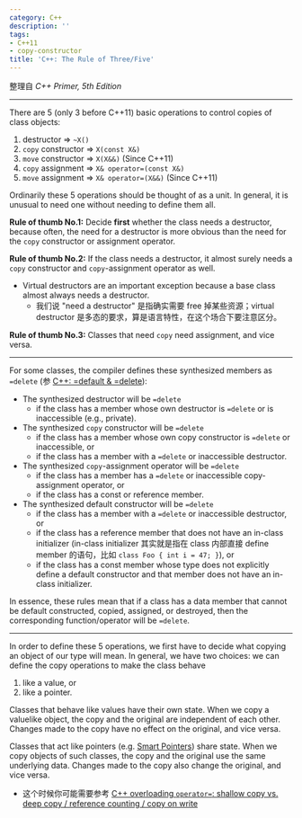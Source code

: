 ```yaml
---
category: C++
description: ''
tags:
- C++11
- copy-constructor
title: 'C++: The Rule of Three/Five'
---
```


整理自 _C++ Primer, 5th Edition_

-----

There are 5 (only 3 before C++11) basic operations to control copies of class objects: 

1. destructor $\Rightarrow$ `~X()`
2. $\mathtt{copy}$ constructor $\Rightarrow$ `X(const X&)`
3. $\mathtt{move}$ constructor $\Rightarrow$ `X(X&&)` (Since C++11)
4. $\mathtt{copy}$ assignment $\Rightarrow$ `X& operator=(const X&)`
5. $\mathtt{move}$ assignment $\Rightarrow$ `X& operator=(X&&)` (Since C++11)

Ordinarily these 5 operations should be thought of as a unit. In general, it is unusual to need one without needing to define them all.

**Rule of thumb No.1:** Decide **first** whether the class needs a destructor, because often, the need for a destructor is more obvious than the need for the $\mathtt{copy}$ constructor or assignment operator. 

**Rule of thumb No.2:** If the class needs a destructor, it almost surely needs a $\mathtt{copy}$ constructor and $\mathtt{copy}$-assignment operator as well.

- Virtual destructors are an important exception because a base class almost always needs a destructor.
	- 我们说 "need a destructor" 是指确实需要 free 掉某些资源；virtual destructor 是多态的要求，算是语言特性，在这个场合下要注意区分。

**Rule of thumb No.3:** Classes that need $\mathtt{copy}$ need assignment, and vice versa.
	
-----
	
For some classes, the compiler defines these synthesized members as `=delete` (参 [C++: =default & =delete](/c++/2015/05/03/cpp-default-delete)):

- The synthesized destructor will be `=delete` 
	- if the class has a member whose own destructor is `=delete` or is inaccessible (e.g., private).
- The synthesized $\mathtt{copy}$ constructor will be `=delete` 
	- if the class has a member whose own copy constructor is `=delete` or inaccessible, or
	- if the class has a member with a `=delete` or inaccessible destructor.
- The synthesized $\mathtt{copy}$-assignment operator will be `=delete` 
	- if the class has a member has a `=delete` or inaccessible copy-assignment operator, or 
	- if the class has a const or reference member.
- The synthesized default constructor will be `=delete` 
	- if the class has a member with a `=delete` or inaccessible destructor, or 
	- if the class has a reference member that does not have an in-class initializer (in-class initializer 其实就是指在 class 内部直接 define member 的语句，比如 `class Foo { int i = 47; }`), or 
	- if the class has a const member whose type does not explicitly define a default constructor and that member does not have an in-class initializer.
	
In essence, these rules mean that if a class has a data member that cannot be default constructed, copied, assigned, or destroyed, then the corresponding function/operator will be `=delete`.

----- 

In order to define these 5 operations, we first have to decide what copying an object of our type will mean. In general, we have two choices: we can define the copy operations to make the class behave

1. like a value, or 
2. like a pointer.

Classes that behave like values have their own state. When we copy a valuelike object, the copy and the original are independent of each other. Changes made to the copy have no effect on the original, and vice versa.

Classes that act like pointers (e.g. [Smart Pointers](/c++/2015/05/07/cpp11-smart-pointer-auto_ptr-is-deprecated-use-unique_ptr-instead-here-also-comes-shared_ptr-and-weak_ptr)) share state. When we copy objects of such classes, the copy and the original use the same underlying data. Changes made to the copy also change the original, and vice versa.

- 这个时候你可能需要参考 [C++ overloading `operator=`: shallow copy vs. deep copy / reference counting / copy on write](/c++/2015/04/04/cpp-overloading-shallow-copy-vs-deep-copy-reference-counting-copy-on-write)